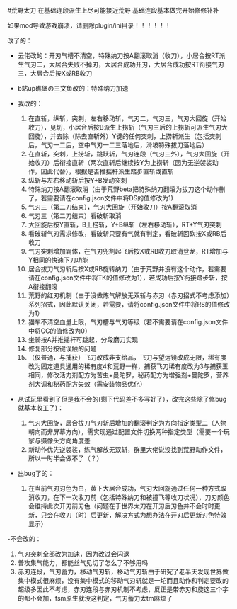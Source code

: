 #荒野太刀
在基础连段派生上尽可能接近荒野 基础连段基本做完开始修修补补

如果mod导致游戏崩溃，请删除plugin/ini目录！！！！！！

改了的：

- 云佬改的：开刃气槽不清空，特殊纳刀按A翻滚取消（收刀），小居合按RT派生气刃二，大居合失败不掉刃，大居合成功开刃，大居合成功按RT衔接气刃三，大居合后按X或RB收刀
- b站up礁堡の三文鱼改的：特殊纳刀加速
- 我改的：
  1. 在直斩，纵斩，突刺，左右移动斩，气刃二，气刃三，气刃大回旋（开始收刀），见切，小居合后按B派生上捞斩（气刃三后的上捞斩可派生气刃大回旋），并去除（除去直斩外）Y键的任何突刺，上捞斩派生（包括突刺后，气刃一二后，空中气刃一二三落地后，滑坡特殊拔刀落地后）
  2. 在直斩，突刺，上捞斩，跳跃斩，气刃连段（气刃三外），气刃大回旋（开始收刀）后衔接直斩（两次直斩后继续按Y为上捞斩（因为无逆袈裟动作，因此代替），根据是否推摇杆派生踏步直斩或直斩
  3. 纵斩与左右移动斩后按Y+B发动突刺
  4. 特殊纳刀按A翻滚取消（由于荒野beta把特殊纳刀翻滚为拔刀这个动作删了，若需要请在config.json文件中将DS的值修改为1)
  5. 气刃三（第二刀结束），气刃大回旋（开始收刀）按A翻滚取消
  6. 气刃三（第二刀结束）看破斩取消
  7. 大回旋后按Y直斩，B上捞斩，Y+B纵斩（左右移动斩），RT+Y气刃突刺
  8. 看破斩气刃需求修改，看破斩只要有气就有判定，看破斩回砍按X或RB后收刀
  9. 气刃突刺增加霸体，在气刃兜割起飞后按X或RB收刀取消登龙，RT增加与Y相同的快速下刀功能
  10. 居合拔刀气刃斩后按X或RB旋转纳刀（由于荒野并没有这个动作，若需要请在config.json文件中将TK的值修改为1），若成功后按Y衔接踏步斩，按A衔接翻滚
  11. 荒野的红刃机制（由于没做炼气解放无双斩与赤刃（赤刃招式不考虑添加）系列招式，因此默认关闭，若需要，请将config.json文件中将RS的值修改为1）
  12. 猫车不清空血量上限，气刃槽与气刃等级（若不需要请在config.json文件中将CC的值修改为0）
  13. 坐骑按A并推摇杆可跳起，分段磨刀实现
  14. 修复部分按键误触的问题
  15. （仅普通，与捕获）飞刀改成非支给品，飞刀与望远镜改成无限，稀有度改为固定道具通用的稀有度4和荒野一样，捕获飞刀稀有度改为3与捕获玉相同，修改活力剂配方为苦虫+曼陀罗，秘药配方为增强剂+曼陀罗，营养剂大调和秘药配方失效（需安装物品优化）
- 从试玩里看到了但是我不会的(剩下代码差不多写好了），改完这些除了修bug就基本收工了)：
  1. 气刃大回旋，居合拔刀气刃斩后增加的翻滚判定为方向指定类型二（人物朝向而非屏幕方向），需实现通过配置文件切换两种指定类型（需要一个玩家与摄像头方向角度差
  2. 新动作优先逆袈裟，练气解放无双斩，群里大佬说没找到荒野动作文件，所以一时半会做不了（？）

- 出bug了的：
  1. 在当前气刃刃色为白，黄下大居合成功，气刃大回旋通过任何一种方式取消收刀，在下一次收刀前（包括特殊纳刀和被撞飞等收刀状况），刀刃颜色会维持此次开刃前刃色（问题在于世界太刀在开刃后刃色并不会时时更新，只会在收刀（时）后更新，解决方式为想办法在开刃后更新刃色特效显示）

-不会改的：
  1. 气刃突刺全部改为加速，因为改过会闪退
  2. 普攻集气能力，都能丝气见切了怎么了不够用吗
  3. 赤刃连段，气刃蓄力，移动气刃斩，移动气刃斩由于研究了老半天发现世界做集中模式很麻烦，没有集中模式的移动气刃斩就是一坨而且动作和判定要改的超级多因此不考虑，赤刃连段与赤刃机制不考虑，反正是带赤刃和旋这三个字的都不会加，fsm原生就没这判定，气刃蓄力太tm麻烦了
